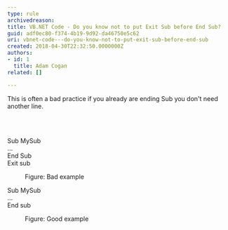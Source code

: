 ```yaml
---
type: rule
archivedreason: 
title: VB.NET Code - Do you know not to put Exit Sub before End Sub?
guid: adf0ec80-f374-4b19-9d92-da46750e5c62
uri: vbnet-code---do-you-know-not-to-put-exit-sub-before-end-sub
created: 2018-04-30T22:32:50.0000000Z
authors:
- id: 1
  title: Adam Cogan
related: []

---
```



<p class="ssw15-rteElement-P">This is often a bad practice if you already are ending Sub you don't need another line.<br></p>
<br><excerpt class='endintro'></excerpt><br>
<p class="ssw15-rteElement-CodeArea">Sub MySub<br>…<br>End Sub<br>Exit sub</p><p> </p><dd class="ssw15-rteElement-FigureBad">Figure&#58; Bad example</dd><p class="ssw15-rteElement-CodeArea">Sub MySub<br>…<br>End sub</p><p> </p><dd class="ssw15-rteElement-FigureGood">Figure&#58; Good example​<br></dd>


